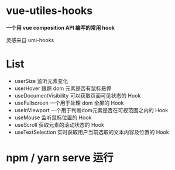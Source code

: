 # vue-utiles-hooks

**一个用 vue composition API 编写的常用 hook**

灵感来自 umi-hooks

# List

- userSize 监听元素变化
- userHover 跟踪 dom 元素是否有鼠标悬停
- useDocumentVisibility 可以获取页面可见状态的 Hook
- useFullscreen 一个用于处理 dom 全屏的 Hook
- useInViewport 一个用于判断dom元素是否在可视范围之内的 Hook
- useMouse 监听鼠标位置的 Hook
- useScroll 获取元素的滚动状态的 Hook
- useTextSelection 实时获取用户当前选取的文本内容及位置的 Hook

# npm / yarn serve 运行


